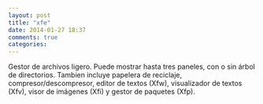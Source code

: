 ```yaml
---
layout: post
title: "xfe"
date: 2014-01-27 18:37
comments: true
categories: 
---
```

Gestor de archivos ligero. Puede mostrar hasta tres paneles, con o sin árbol de directorios. Tambien incluye papelera de reciclaje, compresor/descompresor, editor de textos (Xfw), visualizador de textos (Xfv), visor de imágenes (Xfi) y gestor de paquetes (Xfp).

